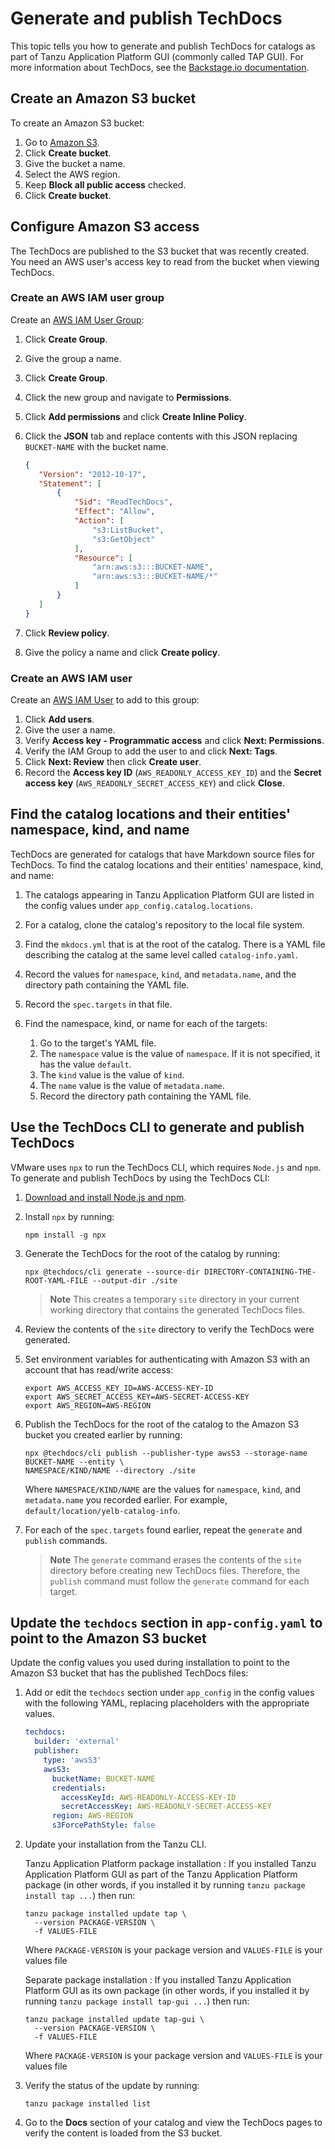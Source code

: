 # Generate and publish TechDocs

This topic tells you how to generate and publish TechDocs for catalogs as part of
Tanzu Application Platform GUI (commonly called TAP GUI).
For more information about TechDocs, see the
[Backstage.io documentation](https://backstage.io/docs/features/techdocs/).

## <a id="create-s3-bucket"></a> Create an Amazon S3 bucket

To create an Amazon S3 bucket:

1. Go to [Amazon S3](https://s3.console.aws.amazon.com/s3/home).
1. Click **Create bucket**.
1. Give the bucket a name.
1. Select the AWS region.
1. Keep **Block all public access** checked.
1. Click **Create bucket**.

## <a id="configure-s3-access"></a> Configure Amazon S3 access

The TechDocs are published to the S3 bucket that was recently created.
You need an AWS user's access key to read from the bucket when viewing TechDocs.

### <a id="create-aws-iam-user-group"></a> Create an AWS IAM user group

Create an [AWS IAM User Group](https://console.aws.amazon.com/iamv2/home#/groups):

1. Click **Create Group**.
1. Give the group a name.
1. Click **Create Group**.
1. Click the new group and navigate to **Permissions**.
1. Click **Add permissions** and click **Create Inline Policy**.
1. Click the **JSON** tab and replace contents with this JSON replacing `BUCKET-NAME` with the
   bucket name.

   ```json
   {
      "Version": "2012-10-17",
      "Statement": [
          {
              "Sid": "ReadTechDocs",
              "Effect": "Allow",
              "Action": [
                  "s3:ListBucket",
                  "s3:GetObject"
              ],
              "Resource": [
                  "arn:aws:s3:::BUCKET-NAME",
                  "arn:aws:s3:::BUCKET-NAME/*"
              ]
          }
      ]
   }
   ```

1. Click **Review policy**.
1. Give the policy a name and click **Create policy**.

### <a id="create-aws-iam-user"></a> Create an AWS IAM user

Create an [AWS IAM User](https://console.aws.amazon.com/iamv2/home#/users) to add to this group:

1. Click **Add users**.
2. Give the user a name.
3. Verify **Access key - Programmatic access** and click **Next: Permissions**.
4. Verify the IAM Group to add the user to and click **Next: Tags**.
5. Click **Next: Review** then click **Create user**.
6. Record the **Access key ID** (`AWS_READONLY_ACCESS_KEY_ID`) and the **Secret access key**
   (`AWS_READONLY_SECRET_ACCESS_KEY`) and click **Close**.

## <a id="find-cat-loc-and-entities"></a> Find the catalog locations and their entities' namespace, kind, and name

TechDocs are generated for catalogs that have Markdown source files for TechDocs.
To find the catalog locations and their entities' namespace, kind, and name:

1. The catalogs appearing in Tanzu Application Platform GUI are listed in the config values under
   `app_config.catalog.locations`.
2. For a catalog, clone the catalog's repository to the local file system.
3. Find the `mkdocs.yml` that is at the root of the catalog. There is a YAML file describing the
   catalog at the same level called `catalog-info.yaml`.
4. Record the values for `namespace`, `kind`, and `metadata.name`, and the directory path containing
   the YAML file.
5. Record the `spec.targets` in that file.
6. Find the namespace, kind, or name for each of the targets:

   1. Go to the target's YAML file.
   2. The `namespace` value is the value of `namespace`. If it is not specified, it has the value
      `default`.
   3. The `kind` value is the value of `kind`.
   4. The `name` value is the value of `metadata.name`.
   5. Record the directory path containing the YAML file.

## <a id="use-techdocs-cli"></a> Use the TechDocs CLI to generate and publish TechDocs

VMware uses `npx` to run the TechDocs CLI, which requires `Node.js` and `npm`.
To generate and publish TechDocs by using the TechDocs CLI:

1. [Download and install Node.js and npm](https://docs.npmjs.com/downloading-and-installing-node-js-and-npm).
2. Install `npx` by running:

   ```console
   npm install -g npx
   ```

3. Generate the TechDocs for the root of the catalog by running:

   ```console
   npx @techdocs/cli generate --source-dir DIRECTORY-CONTAINING-THE-ROOT-YAML-FILE --output-dir ./site
   ```

   > **Note** This creates a temporary `site` directory in your current working directory that
   > contains the generated TechDocs files.

4. Review the contents of the `site` directory to verify the TechDocs were generated.
5. Set environment variables for authenticating with Amazon S3 with an account that has read/write access:

   ```console
   export AWS_ACCESS_KEY_ID=AWS-ACCESS-KEY-ID
   export AWS_SECRET_ACCESS_KEY=AWS-SECRET-ACCESS-KEY
   export AWS_REGION=AWS-REGION
   ```

6. Publish the TechDocs for the root of the catalog to the Amazon S3 bucket you created earlier by
   running:

   ```console
   npx @techdocs/cli publish --publisher-type awsS3 --storage-name BUCKET-NAME --entity \
   NAMESPACE/KIND/NAME --directory ./site
   ```

   Where `NAMESPACE/KIND/NAME` are the values for `namespace`, `kind`, and `metadata.name` you
   recorded earlier. For example, `default/location/yelb-catalog-info`.

7. For each of the `spec.targets` found earlier, repeat the `generate` and `publish` commands.

   > **Note** The `generate` command erases the contents of the `site` directory before creating new
   > TechDocs files. Therefore, the `publish` command must follow the `generate` command for each target.

## <a id="updt-app-cnfg-yaml"></a> Update the `techdocs` section in `app-config.yaml` to point to the Amazon S3 bucket

Update the config values you used during installation to point to the Amazon S3 bucket that has the
published TechDocs files:

1. Add or edit the `techdocs` section under `app_config` in the config values with the following
   YAML, replacing placeholders with the appropriate values.

    ```yaml
    techdocs:
      builder: 'external'
      publisher:
        type: 'awsS3'
        awsS3:
          bucketName: BUCKET-NAME
          credentials:
            accessKeyId: AWS-READONLY-ACCESS-KEY-ID
            secretAccessKey: AWS-READONLY-SECRET-ACCESS-KEY
          region: AWS-REGION
          s3ForcePathStyle: false
    ```

1. Update your installation from the Tanzu CLI.

    Tanzu Application Platform package installation
    : If you installed Tanzu Application Platform GUI as part of the Tanzu Application Platform package
      (in other words, if you installed it by running `tanzu package install tap ...`) then run:

      ```console
      tanzu package installed update tap \
        --version PACKAGE-VERSION \
        -f VALUES-FILE
      ```

      Where `PACKAGE-VERSION` is your package version and `VALUES-FILE` is your values file

    Separate package installation
    : If you installed Tanzu Application Platform GUI as its own package (in other words, if you
      installed it by running `tanzu package install tap-gui ...`) then run:

      ```console
      tanzu package installed update tap-gui \
        --version PACKAGE-VERSION \
        -f VALUES-FILE
      ```

      Where `PACKAGE-VERSION` is your package version and `VALUES-FILE` is your values file

3. Verify the status of the update by running:

   ```console
   tanzu package installed list
   ```

4. Go to the **Docs** section of your catalog and view the TechDocs pages to verify the content is
   loaded from the S3 bucket.
